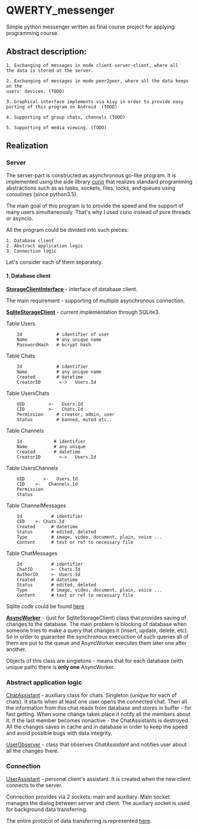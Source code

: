# QWERTY_messenger
Simple python messenger written as final course project for applying programming course. 

## Abstract description:
 
    1. Exchanging of messages in mode client-server-client, where all 
    the data is stored at the server.
    
    2. Exchanging of messages in mode peer2peer, where all the data keeps on the
    users' devices. (TODO)
    
    3. Graphical interface implements via kivy in order to provide easy 
    porting of this program on Android  (TODO)
    
    4. Supporting of group chats, channels (TODO)
    
    5. Supporting of media viewing. (TODO)


## Realization 

### Server

The server-part is constructed as asynchronous go-like program. It is implemented using 
the side library [curio](https://github.com/dabeaz/curio) that realizes standard
programming abstractions such as as tasks, sockets, files, locks, and queues using 
coroutines (since python3.5).

The main goal of this program is to provide the speed and the support of many users 
simultaneously. That's why I used curio instead of pure threads or asyncio.   


All the program could be divided into such pieces:
    
    1. Database client
    2. Abstract application logic
    3. Connection logic

Let's consider each of them separately.

#### 1. Database client

[__StorageClientInterface__](./src/database/_client_interface.py) - interface of database client.

The main requirement - supporting of multiple asynchronous connection.

[__SqliteStorageClient__](./src/database/_sqlite_client.py) - current implementation through SQLite3.

Table Users

        Id             # identifier of user
        Name           # any unique name
        PasswordHash   # bcrypt hash
    
Table Chats

        Id             # identifier
        Name           # any unique name
        Created        # datetime
        CreatorID       <->   Users.Id

Table UsersChats
 
        UID         >-   Users.Id
        CID         >-   Chats.Id
        Permission     # creator, admin, user
        Status         # banned, muted etc..
Table Channels

        Id            # identifier
        Name          # any unique
        Created       # datetime
        CreatorID       <->   Users.Id
Table UsersChannels

        UID       >-   Users.Id
        CID    >-   Channels.Id
        Permission
        Status
Table ChannelMessages

        Id           # identifier
        CID    >- Chats.Id
        Created      # datetime
        Status       # edited, deleted
        Type         # image, video, document, plain, voice ...
        Content      # text or ref to necessary file
Table ChatMessages

        Id           # identifier
        ChatID       >- Chats.Id
        AuthorID     >- Users.Id
        Created      # datetime
        Status       # edited, deleted
        Type         # image, video, document, plain, voice ...
        Content      # text or ref to necessary file

Sqlite code could be found [here](https://github.com/davendiy/QWERTY_messenger/blob/master/src/database/prepare.sql)

[__AsyncWorker__](./src/database/_sqlite_client.py) - (just for SqliteStorageClient) class that provides saving of changes to the database.
The main problem is blocking of database when someone tries to make a query that
changes it (insert, update, delete, etc). So in order to guarantee the synchronous
execuction of such queries all of them are put to the queue and AsyncWorker executes them
later one after another. 

Objects of this class are singletons - means that for each database (with unique path)
there is __only one__ AsyncWorker.

### Abstract application logic

[ChatAssistant](./src/session.py) - auxiliary class for chats. Singleton (unique for each of chats). It starts when
at least one user opens the connected chat. Then all the information from this chat
reads from database and stores in buffer - for fast getting. When some change takes place
it notify all the members about it. If the last member becomes nonactive - the ChatAssistants 
is destroyed. All the changes saves in cache and in database in order to keep the speed and 
avoid possible bugs with data integrity.

[UserObserver](./src/session.py) - class that observes _ChatAssistant_  and 
notifies user about all the changes there.

### Connection

[UserAssistant](./src/server.py) - personal client's assistant. It is created when 
the new client connects to the server.

Connection provides via 2 sockets: main and auxiliary. Main socket manages the dialog 
between server and client. The auxiliary socket is used for background data transferring.

The entire protocol of data transferring is represented [here](./src/README.md).
